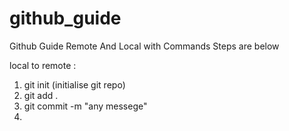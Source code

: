 # github_guide
Github Guide Remote And Local with Commands
Steps are below

local to remote :
1. git init     (initialise git repo)
2. git add .
3. git commit -m "any messege"
4. 

